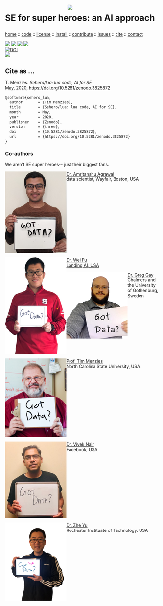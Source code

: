 <a class=sehero name=top><img align=right width=300
src="https://cdn.pixabay.com/photo/2019/08/01/21/40/spiderman-4378357_1280.png"><h1>
SE for super heroes: an AI approach
</h1><p> <a
href="https://github.com/sehero/lua/blob/master/README.md">home</a> :: <a
href="https://github.com/sehero/lua">code</a> :: <a
href="https://github.com/sehero/lua/blob/master/LICENSE">license</a> :: <a
href="https://github.com/sehero/lua/blob/master/INSTALL.md#top">install</a> :: <a
href="https://github.com/sehero/lua/blob/master/CODE_OF_CONDUCT.md#top">contribute</a> :: <a
href="https://github.com/sehero/lua/issues">issues</a> :: <a
href="https://github.com/sehero/lua/blob/master/CITATION.md#top">cite</a> :: <a
href="https://github.com/sehero/lua/blob/master/CONTACT.md#top">contact</a> </p><p> 
<img src="https://img.shields.io/badge/license-mit-red">   
<img src="https://img.shields.io/badge/language-lua-orange">    
<img src="https://img.shields.io/badge/purpose-ai,se-blueviolet">  
<img src="https://img.shields.io/badge/platform-mac,*nux-informational"><br>
<a href="https://zenodo.org/badge/latestdoi/263210595"><img src="https://zenodo.org/badge/263210595.svg" alt="DOI"></a><br>
<img src="https://travis-ci.org/sehero/src.svg?branch=master"><br>  
</p>


## Cite as ...

T. Menzies. 
_Sehero/lua: lua code, AI for SE_    
May, 2020, 
https://doi.org/10.5281/zenodo.3825872

```bitex
@software{sehero_lua,
  author       = {Tim Menzies},
  title        = {Sehero/lua: lua code, AI for SE},
  month        = May,
  year         = 2020,
  publisher    = {Zenodo},
  version      = {three},
  doi          = {10.5281/zenodo.3825872},
  url          = {https://doi.org/10.5281/zenodo.3825872}
}
```

### Co-authors

We aren't SE super heroes-- just their biggest fans.

<p>
<img align=left width=200 src="doc/etc/img/amrit.jpg">
<a href="https://www.amritanshu.us">Dr. Amritanshu Agrawal</a>
 <br> data scientist, Wayfair, Boston, USA
<br clear=all>


<p>
<img align=left width=200 src="doc/etc/img/weifu.jpg">
<a href="">Dr. Wei Fu<br> Landing AI, USA
<br clear=all>

<p>
<img align=left width=200 src="doc/etc/img/greggay.png">
<a href="https://greg4cr.github.io">Dr. Greg Gay</a><br> Chalmers and the University of Gothenburg, Sweden
<br clear=all>

<p>
<img align=left width=200 src="doc/etc/img/timmenzies.jpg">
<a href="http://menzies.us">Prof. Tim Menzies</a><br> North Carolina State University, USA 
<br clear=all>

<p>
<img align=left width=200 src="doc/etc/img/viveknair.jpg">
<a href="http://vivekaxl.github.io">Dr. Vivek Nair</a><br>  Facebook, USA
<br clear=all>

<p>
<img align=left width=200 src="doc/etc/img/zheyu.png">
<a href="http://azhe825.github.io">Dr. Zhe Yu</a><br> Rochester Instituate of Technology. USA
<br clear=all>




